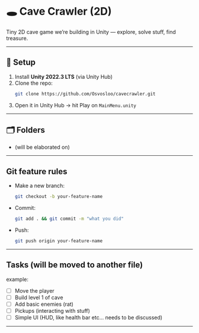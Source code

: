 # 🕳️ Cave Crawler (2D)

Tiny 2D cave game we’re building in Unity — explore, solve stuff, find treasure.

---

## 🔧 Setup

1. Install **Unity 2022.3 LTS** (via Unity Hub)
2. Clone the repo:
   ```bash
   git clone https://github.com/Osvosloo/cavecrawler.git
   ```
3. Open it in Unity Hub → hit Play on `MainMenu.unity`

---

## 🗂️ Folders 

- (will be elaborated on)
---

## Git feature rules

- Make a new branch:
  ```bash
  git checkout -b your-feature-name
  ```
- Commit:
  ```bash
  git add . && git commit -m "what you did"
  ```
- Push:
  ```bash
  git push origin your-feature-name
  ```

---

## Tasks (will be moved to another file)
example:

- [ ] Move the player
- [ ] Build level 1 of cave
- [ ] Add basic enemies (rat)
- [ ] Pickups (interacting with stuff)
- [ ] Simple UI (HUD, like health bar etc... needs to be discussed)
---

